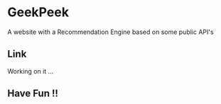 # GeekPeek

A website with a Recommendation Engine based on some public API's

## Link 
Working on it ... 

## Have Fun !!

